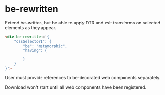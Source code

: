 # be-rewritten

Extend be-written, but be able to apply DTR and xslt transforms on selected elements as they appear.

```html
<div be-rewritten='{
    "cssSelector1": {
        "be": "metamorphic",
        "having": {

        }
    }
}'>
```

User must provide references to be-decorated web components separately.

Download won't start until all web components have been registered.
